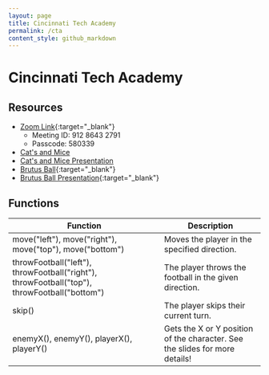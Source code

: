```yaml
---
layout: page
title: Cincinnati Tech Academy
permalink: /cta
content_style: github_markdown
---
```


# Cincinnati Tech Academy

## Resources
* [Zoom Link](https://osu.zoom.us/j/91286432791?pwd=WnJid3UrZHJyRE1JeWtIa2F2Vm9mUT09){:target="_blank"}
    * Meeting ID: 912 8643 2791
    * Passcode: 580339
* [Cat's and Mice](https://code4community.github.io/cats-and-mice/)
* [Cat's and Mice Presentation](https://docs.google.com/presentation/d/13ccnSohN3XTVHJIwRt7Hhk2t3yaD2t-64H6LUeO71Sw/edit?usp=sharing)
* [Brutus Ball](https://code4community.github.io/brutus-ball){:target="_blank"}
* [Brutus Ball Presentation](https://docs.google.com/presentation/d/1bJEKBK5DuTTMCsSEQAqrOYNqrNMMLkIx5soiOPenifs/edit?usp=sharing){:target="_blank"}


## Functions

| Function | Description |
|-----------|-----------|
| move("left"), move("right"), move("top"), move("bottom") |  Moves the player in the specified direction. |
| throwFootball("left"), throwFootball("right"), throwFootball("top"), throwFootball("bottom") | The player throws the football in the given direction. |
| skip() | The player skips their current turn. |
| enemyX(), enemyY(), playerX(), playerY() | Gets the X or Y position of the character.  See the slides for more details! |

